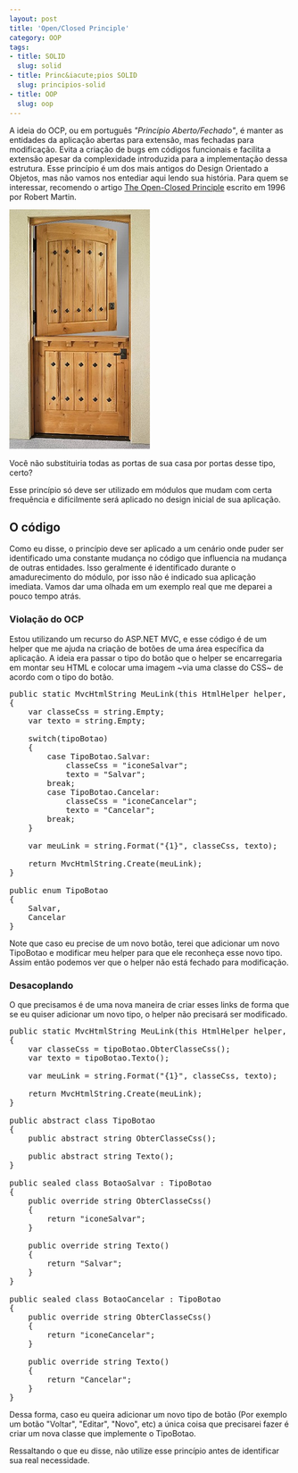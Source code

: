 ```yaml
--- 
layout: post
title: 'Open/Closed Principle'
category: OOP
tags: 
- title: SOLID
  slug: solid
- title: Princ&iacute;pios SOLID
  slug: principios-solid  
- title: OOP
  slug: oop
---
```


A ideia do OCP, ou em português *"Princípio Aberto/Fechado"*, é manter as entidades da aplicação abertas para extensão, mas fechadas para modificação.
Evita a criação de bugs em códigos funcionais e facilita a extensão apesar da complexidade introduzida para a implementação dessa estrutura.
Esse princípio é um dos mais antigos do Design Orientado a Objetos, mas não vamos nos entediar aqui lendo sua história. Para quem se interessar, recomendo o artigo [The Open-Closed Principle][ocp-robert-martin-artile] escrito em 1996 por Robert Martin.


<img title="Porta holandesa" src="/images/dutch-door-ocp.jpg" class="post_img" />
	<p class="post_img_subtitle">Você não substituiria todas as portas de sua casa por portas desse tipo, certo?</p>


Esse princípio só deve ser utilizado em módulos que mudam com certa frequência e difícilmente será aplicado no design inicial de sua aplicação.

## O código

Como eu disse, o princípio deve ser aplicado a um cenário onde puder ser identificado uma constante mudança no código que influencia na mudança de outras entidades.
Isso geralmente é identificado durante o amadurecimento do módulo, por isso não é indicado sua aplicação imediata.
Vamos dar uma olhada em um exemplo real que me deparei a pouco tempo atrás.

### Violação do OCP

Estou utilizando um recurso do ASP.NET MVC, e esse código é de um helper que me ajuda na criação de botões de uma área específica da aplicação.
A ideia era passar o tipo do botão que o helper se encarregaria em montar seu HTML e colocar uma imagem ~via uma classe do CSS~ de acordo com o tipo do botão.

<pre name="code" class="c-sharp">
public static MvcHtmlString MeuLink(this HtmlHelper helper, TipoBotao tipoBotao)
{
    var classeCss = string.Empty;
	var texto = string.Empty;
	
	switch(tipoBotao)
	{
		case TipoBotao.Salvar:
			classeCss = "iconeSalvar";
			texto = "Salvar";
		break;
		case TipoBotao.Cancelar:
			classeCss = "iconeCancelar";
			texto = "Cancelar";
		break;
	}

    var meuLink = string.Format("<a class='estiloPadraoDoBotao {0}'><span>{1}</span></a>", classeCss, texto);

    return MvcHtmlString.Create(meuLink);
}

public enum TipoBotao
{
    Salvar,
    Cancelar
}
</pre>

Note que caso eu precise de um novo botão, terei que adicionar um novo TipoBotao e modificar meu helper para que ele reconheça esse novo tipo. Assim então podemos ver que o helper não está fechado para modificação.

### Desacoplando

O que precisamos é de uma nova maneira de criar esses links de forma que se eu quiser adicionar um novo tipo, o helper não precisará ser modificado.

<pre name="code" class="c-sharp">
public static MvcHtmlString MeuLink(this HtmlHelper helper, TipoBotao tipoBotao)
{
    var classeCss = tipoBotao.ObterClasseCss();
    var texto = tipoBotao.Texto();

    var meuLink = string.Format("<a class='estiloPadraoDoBotao {0}'>{1}</a>", classeCss, texto);

    return MvcHtmlString.Create(meuLink);
}

public abstract class TipoBotao
{
    public abstract string ObterClasseCss();

    public abstract string Texto();
}

public sealed class BotaoSalvar : TipoBotao
{
    public override string ObterClasseCss()
    {
        return "iconeSalvar";
    }

    public override string Texto()
    {
        return "Salvar";
    }
}

public sealed class BotaoCancelar : TipoBotao
{
    public override string ObterClasseCss()
    {
        return "iconeCancelar";
    }

    public override string Texto()
    {
        return "Cancelar";
    }
}
</pre>

Dessa forma, caso eu queira adicionar um novo tipo de botão (Por exemplo um botão "Voltar", "Editar", "Novo", etc) a única coisa que precisarei fazer é criar um nova classe que implemente o TipoBotao.

Ressaltando o que eu disse, não utilize esse princípio antes de identificar sua real necessidade.

[ocp-robert-martin-artile]:http://www.objectmentor.com/resources/articles/ocp.pdf